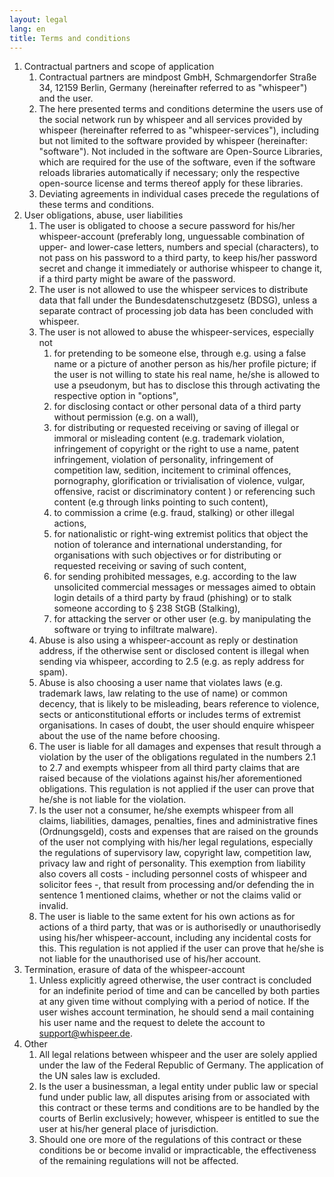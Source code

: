 ```yaml
---
layout: legal
lang: en
title: Terms and conditions
---
```

1. Contractual partners and scope of application
	1. Contractual partners are mindpost GmbH, Schmargendorfer Straße 34, 12159 Berlin, Germany (hereinafter referred to as "whispeer") and the user.
	2. The here presented terms and conditions determine the users use of the social network run by whispeer and all services provided by whispeer (hereinafter referred to as "whispeer-services"), including but not limited to the software provided by whispeer (hereinafter: "software"). Not included in the software are Open-Source Libraries, which are required for the use of the software, even if the software reloads libraries automatically if necessary; only the respective open-source license and terms thereof apply for these libraries.
	3. Deviating agreements in individual cases precede the regulations of these terms and conditions.
2. User obligations, abuse, user liabilities
	1. The user is obligated to choose a secure password for his/her whispeer-account (preferably long, unguessable combination of upper- and lower-case letters, numbers and special (characters), to not pass on his password to a third party, to keep his/her password secret and change it immediately or authorise whispeer to change it, if a third party might be aware of the password.
	2. The user is not allowed to use the whispeer services to distribute data that fall under the Bundesdatenschutzgesetz (BDSG), unless a separate contract of processing job data has been concluded with whispeer.
	3. The user is not allowed to abuse the whispeer-services, especially not
		1. for pretending to be someone else, through e.g. using a false name or a picture of another person as his/her profile picture; if the user is not willing to state his real name, he/she is allowed to use a pseudonym, but has to disclose this through activating the respective option in "options",
		2. for disclosing contact or other personal data of a third party without permission (e.g. on a wall),
		3. for distributing or requested receiving or saving of illegal or immoral or misleading content (e.g. trademark violation, infringement of copyright or the right to use a name, patent infringement, violation of personality, infringement of competition law, sedition, incitement to criminal offences, pornography, glorification or trivialisation of violence, vulgar, offensive, racist or discriminatory content ) or referencing such content (e.g through links pointing to such content),
		4. to commission a crime (e.g. fraud, stalking) or other illegal actions,
		5. for nationalistic or right-wing extremist politics that object the notion of tolerance and international understanding, for organisations with such objectives or for distributing or requested receiving or saving of such content,
		6. for sending prohibited messages, e.g. according to the law unsolicited commercial messages or messages aimed to obtain login details of a third party by fraud (phishing) or to stalk someone according to § 238 StGB (Stalking),
		7. for attacking the server or other user (e.g. by manipulating the software or trying to infiltrate malware).
	4. Abuse is also using a whispeer-account as reply or destination address, if the otherwise sent or disclosed content is illegal when sending via whispeer, according to 2.5 (e.g. as reply address for spam).
	5. Abuse is also choosing a user name that violates laws (e.g. trademark laws, law relating to the use of name) or common decency, that is likely to be misleading, bears reference to violence, sects or anticonstitutional efforts or includes terms of extremist organisations. In cases of doubt, the user should enquire whispeer about the use of the name before choosing.
	6. The user is liable for all damages and expenses that result through a violation by the user of the obligations regulated in the numbers 2.1 to 2.7 and exempts whispeer from all third party claims that are raised because of the violations against his/her aforementioned obligations. This regulation is not applied if the user can prove that he/she is not liable for the violation.
	7. Is the user not a consumer, he/she exempts whispeer from all claims, liabilities, damages, penalties, fines and administrative fines (Ordnungsgeld), costs and expenses that are raised on the grounds of the user not complying with his/her legal regulations, especially the regulations of supervisory law, copyright law, competition law, privacy law and right of personality. This exemption from liability also covers all costs - including personnel costs of whispeer and solicitor fees -, that result from processing and/or defending the in sentence 1 mentioned claims, whether or not the claims valid or invalid.
	8. The user is liable to the same extent for his own actions as for actions of a third party, that was or is authorisedly or unauthorisedly using his/her whispeer-account, including any incidental costs for this. This regulation is not applied if the user can prove that he/she is not liable for the unauthorised use of his/her account.
3. Termination, erasure of data of the whispeer-account
	1. Unless explicitly agreed otherwise, the user contract is concluded for an indefinite period of time and can be cancelled by both parties at any given time without complying with a period of notice. If the user wishes account termination, he should send a mail containing his user name and the request to delete the account to support@whispeer.de.
4. Other
	1. All legal relations between whispeer and the user are solely applied under the law of the Federal Republic of Germany. The application of the UN sales law is excluded.
	2. Is the user a businessman, a legal entity under public law or special fund under public law, all disputes arising from or associated with this contract or these terms and conditions are to be handled by the courts of Berlin exclusively; however, whispeer is entitled to sue the user at his/her general place of jurisdiction.
	3. Should one ore more of the regulations of this contract or these conditions be or become invalid or impracticable, the effectiveness of the remaining regulations will not be affected.
